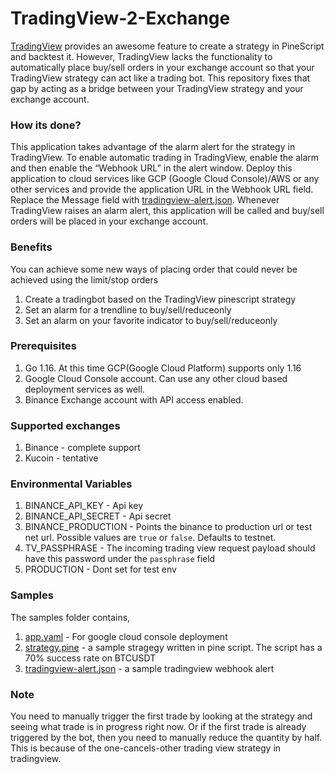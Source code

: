 # TradingView-2-Exchange
[TradingView](https://www.tradingview.com) provides an awesome feature to create a strategy in PineScript and backtest it. However, TradingView lacks the functionality to automatically place buy/sell orders in your exchange account so that your TradingView strategy can act like a trading bot. This repository fixes that gap by acting as a bridge between your TradingView strategy and your exchange account.

### How its done?
This application takes advantage of the alarm alert for the strategy in TradingView. To enable automatic trading in TradingView, enable the alarm and then enable the “Webhook URL” in the alert window. Deploy this application to cloud services like GCP (Google Cloud Console)/AWS or any other services and provide the application URL in the Webhook URL field. Replace the Message field with [tradingview-alert.json](sample/tradingview-alert.json). Whenever TradingView raises an alarm alert, this application will be called and buy/sell orders will be placed in your exchange account.

### Benefits
You can achieve some new ways of placing order that could never be achieved using the limit/stop orders
1. Create a tradingbot based on the TradingView pinescript strategy
1. Set an alarm for a trendline to buy/sell/reduceonly
1. Set an alarm on your favorite indicator to buy/sell/reduceonly

### Prerequisites
1. Go 1.16.
At this time GCP(Google Cloud Platform) supports only 1.16
2. Google Cloud Console account. Can use any other cloud based deployment services as well.
3. Binance Exchange account with API access enabled.

### Supported exchanges
1. Binance - complete support
2. Kucoin - tentative

### Environmental Variables
1. BINANCE_API_KEY - Api key
2. BINANCE_API_SECRET - Api secret
3. BINANCE_PRODUCTION - Points the binance to production url or test net url. Possible values are `true` or `false`. Defaults to testnet.
4. TV_PASSPHRASE - The incoming trading view request payload should have this password under the `passphrase` field
5. PRODUCTION - Dont set for test env

### Samples
The samples folder contains,
1. [app.yaml](sample/app.yaml) - For google cloud console deployment
2. [strategy.pine](sample/strategy.pine) - a sample stragegy written in pine script. The script has a 70% success rate on BTCUSDT
3. [tradingview-alert.json](sample/tradingview-alert.json) -  a sample tradingview webhook alert


### Note
You need to manually trigger the first trade by looking at the strategy and seeing what trade is in progress right now. Or if the first trade is already triggered by the bot, then you need to manually reduce the quantity by half. This is because of the one-cancels-other trading view strategy in tradingview.
